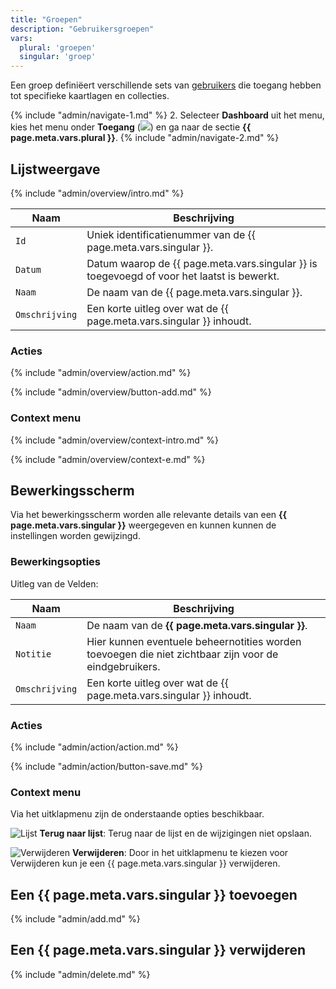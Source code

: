 ```yaml
---
title: "Groepen"
description: "Gebruikersgroepen"
vars:
  plural: 'groepen'
  singular: 'groep'
---
```


Een groep definiëert verschillende sets van [gebruikers](../users/) die toegang hebben tot specifieke kaartlagen en collecties.

{% include "admin/navigate-1.md" %}
2. Selecteer **Dashboard** uit het menu, kies het menu onder **Toegang** (![](/assets/svg/access.svg)) en ga
   naar de sectie **{{ page.meta.vars.plural }}**.
{% include "admin/navigate-2.md" %}

## Lijstweergave

{% include "admin/overview/intro.md" %}

| Naam           | Beschrijving                                                                               |
|----------------|--------------------------------------------------------------------------------------------|
| `Id`           | Uniek identificatienummer van de {{ page.meta.vars.singular }}.                            |
| `Datum`        | Datum waarop de {{ page.meta.vars.singular }} is toegevoegd of voor het laatst is bewerkt. |
| `Naam`         | De naam van de {{ page.meta.vars.singular }}.                                              |
| `Omschrijving` | Een korte uitleg over wat de {{ page.meta.vars.singular }} inhoudt.                        |


### Acties

{% include "admin/overview/action.md" %}

{% include "admin/overview/button-add.md" %}

### Context menu

{% include "admin/overview/context-intro.md" %}

{% include "admin/overview/context-e.md" %}

## Bewerkingsscherm

Via het bewerkingsscherm worden alle relevante details van een **{{ page.meta.vars.singular }}** weergegeven en kunnen kunnen de instellingen
worden gewijzingd.

### Bewerkingsopties

Uitleg van de Velden:

| Naam           | Beschrijving                                                                                          |
|----------------|-------------------------------------------------------------------------------------------------------|
| `Naam`         | De naam van de **{{ page.meta.vars.singular }}**.                                                     |
| `Notitie`      | Hier kunnen eventuele beheernotities worden toevoegen die niet zichtbaar zijn voor de eindgebruikers. |
| `Omschrijving` | Een korte uitleg over wat de {{ page.meta.vars.singular }} inhoudt.                                   |

### Acties

{% include "admin/action/action.md" %}

{% include "admin/action/button-save.md" %}

### Context menu

Via het uitklapmenu zijn de onderstaande opties beschikbaar.

![](/assets/svg/list.svg "Lijst") **Terug naar lijst**: Terug naar de lijst en de wijzigingen niet opslaan.

![](/assets/svg/delete.svg "Verwijderen") **Verwijderen**: Door in het uitklapmenu te kiezen voor Verwijderen kun je een {{ page.meta.vars.singular }} verwijderen.


## Een {{ page.meta.vars.singular }} toevoegen

{% include "admin/add.md" %}

## Een {{ page.meta.vars.singular }} verwijderen

{% include "admin/delete.md" %}